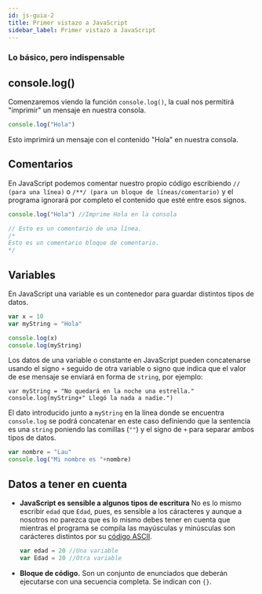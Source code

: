```yaml
---
id: js-guia-2
title: Primer vistazo a JavaScript
sidebar_label: Primer vistazo a JavaScript
---
```


### Lo básico, pero indispensable
## console.log()
Comenzaremos viendo la función `console.log()`, la cual nos permitirá "imprimir" un mensaje en nuestra consola.

```js
console.log("Hola")
```

Esto imprimirá un mensaje con el contenido "Hola" en nuestra consola.

## Comentarios
En JavaScript podemos comentar nuestro propio código escribiendo `// (para una línea)` o `/**/ (para un bloque de líneas/comentario)` y el programa ignorará por completo el contenido que esté entre esos signos.

```js
console.log("Hola") //Imprime Hola en la consola

// Esto es un comentario de una línea.
/*
Esto es un comentario bloque de comentario.
*/
```

## Variables
En JavaScript una variable es un contenedor para guardar distintos tipos de datos.

```js
var x = 10
var myString = "Hola"

console.log(x)
console.log(myString)
```

Los datos de una variable o constante en JavaScript pueden concatenarse usando el signo `+` seguido de otra variable o signo que indica que el valor de ese mensaje se enviará en forma de `string`, por ejemplo:

```
var myString = "No quedará en la noche una estrella."
console.log(myString+" Llegó la nada a nadie.") 
```

El dato introducido junto a `myString` en la línea donde se encuentra `console.log` se podrá concatenar en este caso definiendo que la sentencia es una `string` poniendo las comillas (`""`) y el signo de `+` para separar ambos tipos de datos.

```js
var nombre = "Lau"
console.log("Mi nombre es "+nombre)
```

## Datos a tener en cuenta
* **JavaScript es sensible a algunos tipos de escritura**
No es lo mismo escribir `edad` que `Edad`, pues, es sensible a los cáracteres y aunque a nosotros no parezca que es lo mismo debes tener en cuenta que mientras el programa se compila las mayúsculas y minúsculas son carácteres distintos por su [código ASCII](https://es.wikipedia.org/wiki/ASCII).

  ```js
  var edad = 20 //Una variable
  var Edad = 20 //Otra variable
  ```
* **Bloque de código.**
  Son un conjunto de enunciados que deberán ejecutarse con una secuencia completa. Se indican con `{}`.
